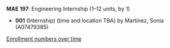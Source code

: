 **MAE 197**: Engineering Internship (1–12 units, by 1)

- **001** (Internship) (time and location TBA) by Martinez, Sonia (A07479385)

[Enrollment numbers over time](./MAE197.tsv)
